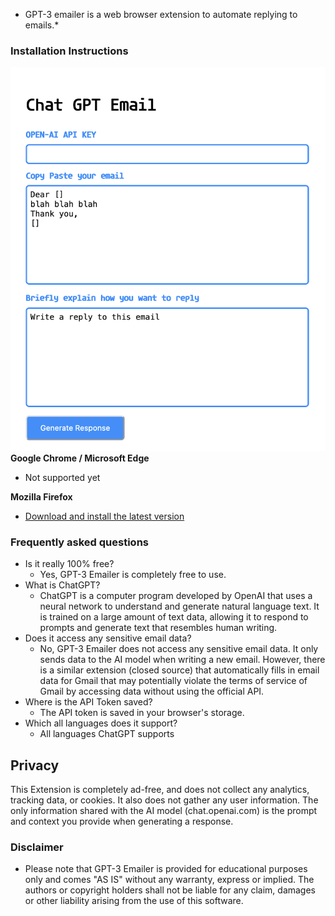 * GPT-3 emailer is a web browser extension to automate replying to emails.*

### Installation Instructions
![alt text](images/screenshot.png)
**Google Chrome / Microsoft Edge**
* Not supported yet
  
**Mozilla Firefox**
* [Download and install the latest version](https://addons.mozilla.org/en-US/firefox/addon/gpt-3-emailer/)

### Frequently asked questions
* Is it really 100% free?
  * Yes, GPT-3 Emailer is completely free to use.
* What is ChatGPT?
  * ChatGPT is a computer program developed by OpenAI that uses a neural network to understand and generate natural language text. It is trained on a large amount of text data, allowing it to respond to prompts and generate text that resembles human writing.
* Does it access any sensitive email data?
  * No, GPT-3 Emailer does not access any sensitive email data. It only sends data to the AI model when writing a new email. However, there is a similar extension (closed source) that automatically fills in email data for Gmail that may potentially violate the terms of service of Gmail by accessing data without using the official API.
* Where is the API Token saved?
  * The API token is saved in your browser's storage.
* Which all languages does it support?
  * All languages ChatGPT supports
  
## Privacy
This Extension is completely ad-free, and does not collect any analytics, tracking data, or cookies. It also does not gather any user information. The only information shared with the AI model (chat.openai.com) is the prompt and context you provide when generating a response.

### Disclaimer
* Please note that GPT-3 Emailer is provided for educational purposes only and comes "AS IS" without any warranty, express or implied. The authors or copyright holders shall not be liable for any claim, damages or other liability arising from the use of this software.